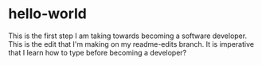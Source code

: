 # hello-world
This is the first step I am taking towards becoming a software developer.
This is the edit that I'm making on my readme-edits branch. It is imperative that I learn how to type before becoming a developer?
